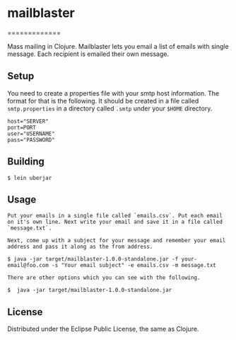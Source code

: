 # mailblaster
=============

Mass mailing in Clojure. Mailblaster lets you email a list of emails with single message. Each recipient is emailed their own message.


## Setup

You need to create a properties file with your smtp host information. The format for that is the following. It should be created in a file called `smtp.properties` in a directory called `.smtp` under your `$HOME` directory.

    host="SERVER"
    port=PORT
    user="USERNAME"
    pass="PASSWORD"

## Building

    $ lein uberjar


## Usage

	Put your emails in a single file called `emails.csv`. Put each email on it's own line. Next write your email and save it in a file called `message.txt`.

	Next, come up with a subject for your message and remember your email address and pass it along as the from address.

	$ java -jar target/mailblaster-1.0.0-standalone.jar -f your-email@foo.com -s "Your email subject" -e emails.csv -m message.txt

	There are other options which you can see with the following.

	$  java -jar target/mailblaster-1.0.0-standalone.jar

## License

Distributed under the Eclipse Public License, the same as Clojure.
